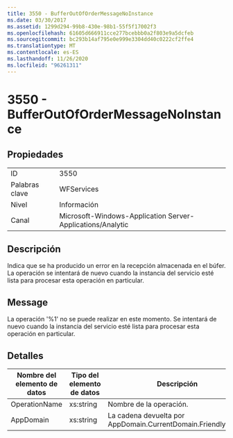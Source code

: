 ```yaml
---
title: 3550 - BufferOutOfOrderMessageNoInstance
ms.date: 03/30/2017
ms.assetid: 1299d294-99b8-430e-98b1-55f5f17002f3
ms.openlocfilehash: 61605d666911cce277bcebbb0a2f803e9a5dcfeb
ms.sourcegitcommit: bc293b14af795e0e999e3304dd40c0222cf2ffe4
ms.translationtype: MT
ms.contentlocale: es-ES
ms.lasthandoff: 11/26/2020
ms.locfileid: "96261311"
---
```

# <a name="3550---bufferoutofordermessagenoinstance"></a>3550 - BufferOutOfOrderMessageNoInstance

## <a name="properties"></a>Propiedades  
  
|||  
|-|-|  
|ID|3550|  
|Palabras clave|WFServices|  
|Nivel|Información|  
|Canal|Microsoft-Windows-Application Server-Applications/Analytic|  
  
## <a name="description"></a>Descripción  

 Indica que se ha producido un error en la recepción almacenada en el búfer. La operación se intentará de nuevo cuando la instancia del servicio esté lista para procesar esta operación en particular.  
  
## <a name="message"></a>Message  

 La operación '%1' no se puede realizar en este momento. Se intentará de nuevo cuando la instancia del servicio esté lista para procesar esta operación en particular.  
  
## <a name="details"></a>Detalles  
  
|Nombre del elemento de datos|Tipo del elemento de datos|Descripción|  
|--------------------|--------------------|-----------------|  
|OperationName|xs:string|Nombre de la operación.|  
|AppDomain|xs:string|La cadena devuelta por AppDomain.CurrentDomain.FriendlyName.|
